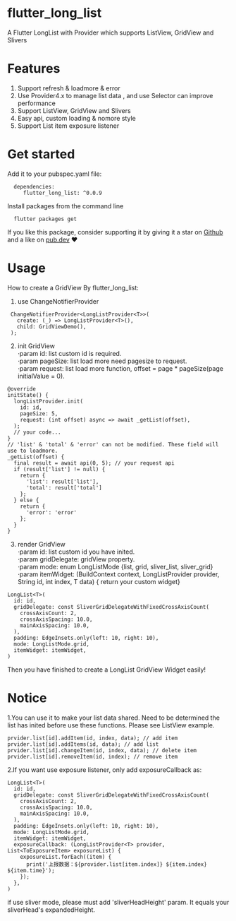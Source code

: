 # flutter_long_list
A Flutter LongList with Provider which supports ListView, GridView and Slivers

# Features
1. Support refresh & loadmore & error
1. Use Provider4.x to manage list data , and use Selector can improve performance<br>
2. Support ListView, GridView and Slivers <br>
3. Easy api, custom loading & nomore style <br>
4. Support List item exposure listener <br>

# Get started
Add it to your pubspec.yaml file:
```
  dependencies:
     flutter_long_list: ^0.0.9
```
Install packages from the command line
```
  flutter packages get
```
If you like this package, consider supporting it by giving it a star on [Github](https://github.com/enjkvbej/flutter_long_list) and a like on [pub.dev](https://pub.dev/packages/flutter_long_list) ❤️

# Usage
How to create a GridView By flutter_long_list:
1. use ChangeNotifierProvider
```
 ChangeNotifierProvider<LongListProvider<T>>(
   create: (_) => LongListProvider<T>(),
   child: GridViewDemo(),
 );
```
2. init GridView<br>
·param id: list custom id is required.<br>
·param pageSize: list load more need pagesize to request.<br>
·param request: list load more function, offset = page * pageSize(page initialValue = 0).<br>
```
@override
initState() {
  longListProvider.init(
    id: id,
    pageSize: 5,
    request: (int offset) async => await _getList(offset),
  );
  // your code...
}
// 'list' & 'total' & 'error' can not be modified. These field will use to loadmore.
_getList(offset) {
  final result = await api(0, 5); // your request api
  if (result['list'] != null) {
    return {
      'list': result['list'], 
      'total': result['total']
    };
  } else {
    return {
      'error': 'error'
    };
  }
}
```
3. render GridView<br>
·param id: list custom id you have inited.<br>
·param gridDelegate: gridView property.<br>
·param mode: enum LongListMode {list, grid, sliver_list, sliver_grid}<br>
·param itemWidget: (BuildContext context, LongListProvider<T> provider, String id, int index, T data) { return your custom widget}<br>

```
LongList<T>(
  id: id,
  gridDelegate: const SliverGridDelegateWithFixedCrossAxisCount(
    crossAxisCount: 2,
    crossAxisSpacing: 10.0,
    mainAxisSpacing: 10.0,
  ),
  padding: EdgeInsets.only(left: 10, right: 10),
  mode: LongListMode.grid,
  itemWidget: itemWidget,
)
```
Then you have finished to create a LongList GridView Widget easily!

# Notice
1.You can use it to make your list data shared. Need to be determined the list has inited before use these functions. Please see ListView example.
```
prvider.list[id].addItem(id, index, data); // add item
prvider.list[id].addItems(id, data); // add list
prvider.list[id].changeItem(id, index, data); // delete item
prvider.list[id].removeItem(id, index); // remove item
```
2.If you want use exposure listener, only add exposureCallback as:
```
LongList<T>(
  id: id,
  gridDelegate: const SliverGridDelegateWithFixedCrossAxisCount(
    crossAxisCount: 2,
    crossAxisSpacing: 10.0,
    mainAxisSpacing: 10.0,
  ),
  padding: EdgeInsets.only(left: 10, right: 10),
  mode: LongListMode.grid,
  itemWidget: itemWidget,
  exposureCallback: (LongListProvider<T> provider, List<ToExposureItem> exposureList) {
    exposureList.forEach((item) {
      print('上报数据：${provider.list[item.index]} ${item.index} ${item.time}');
    });
  },
)
```
if use sliver mode, please must add 'sliverHeadHeight' param. It equals your sliverHead's expandedHeight.